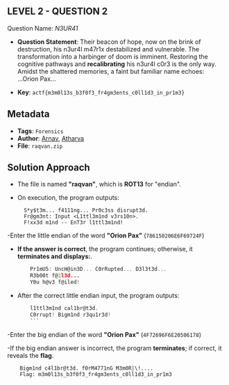 ## LEVEL 2 - QUESTION 2

Question Name: _N3UR41_

- **Question Statement**: Their beacon of hope, now on the brink of destruction, his n3ur4l m47r1x destabilized and vulnerable. The transformation into a harbinger of doom is imminent. Restoring the cognitive pathways and **recalibrating** his n3ur4l c0r3 is the only way. Amidst the shattered memories, a faint but familiar name echoes: ...Orion Pax...

- **Key**: `actf{m3m0l13s_b3f0f3_fr4gm3ents_c0ll1d3_in_pr1m3}`

## Metadata
- **Tags**: `Forensics`
- **Author**: [Arnav](https://github.com/ArnDev7), [Atharva](https://github.com/atharva786738)
- **File**: `raqvan.zip`

## Solution Approach
- The file is named **"raqvan"**, which is **ROT13** for "endian".
- On execution, the program outputs:


        S*y$t3m... f4111ng... Pr0c3ss disrupt3d.
        Fr@gm3nt: Input <L1ttl3m1nd v3rs10n>.
        F!xx3d m1nd -- EnT3r l1ttl3m1nd!

-Enter the little endian of the word **"Orion Pax"** (`786150206E6F69724F`)
- **If the answer is correct**, the program continues; otherwise, it **terminates and displays:**.
    ```c
        Pr1mU5: UncH@in3D... C0rRupted... D3l3t3d...
        R3b00t f@1l3d...
        Y0u h@v3 f@iled!

- After the correct little endian input, the program outputs:
    ```c
        l1ttl3m1nd cal1br@t3d.
        C0rrupt! Bigm1nd r3qu1r3d!
        ```
-Enter the big endian of the word **"Orion Pax"** (`4F72696F6E20506178`)

-If the big endian answer is incorrect, the program **terminates**; if correct, it reveals the **flag**.


        Bigm1nd c4l1br@t3d. f0rM4771nG M3m0R|\!....
        Flag: m3m0l13s_b3f0f3_fr4gm3ents_c0ll1d3_in_pr1m3
